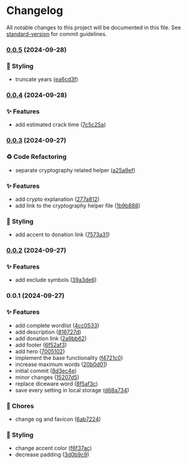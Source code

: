 # Changelog

All notable changes to this project will be documented in this file. See [standard-version](https://github.com/conventional-changelog/standard-version) for commit guidelines.

### [0.0.5](https://github.com/remvze/pswd/compare/v0.0.4...v0.0.5) (2024-09-28)


### 💄 Styling

* truncate years ([ea6cd3f](https://github.com/remvze/pswd/commit/ea6cd3f5b874d3e6fb569b254bb796db7246bef4))

### [0.0.4](https://github.com/remvze/pswd/compare/v0.0.3...v0.0.4) (2024-09-28)


### ✨ Features

* add estimated crack time ([7c5c25a](https://github.com/remvze/pswd/commit/7c5c25af52d14f8b8c837203027522918d8ab988))

### [0.0.3](https://github.com/remvze/pswd/compare/v0.0.2...v0.0.3) (2024-09-27)


### ♻️ Code Refactoring

* separate cryptography related helper ([a25a9ef](https://github.com/remvze/pswd/commit/a25a9ef16ce5c3e0b8b60c5a768bfd7fc6d4ed4d))


### ✨ Features

* add crypto explanation ([277a812](https://github.com/remvze/pswd/commit/277a8124091d66fe3e324427ee98f93b10a419e5))
* add link to the cryptography helper file ([1b9b888](https://github.com/remvze/pswd/commit/1b9b888c791a8f292e488eaa09b1c3e35a727c10))


### 💄 Styling

* add accent to donation link ([7573a31](https://github.com/remvze/pswd/commit/7573a310375152e725892dc6d388546e81d25b32))

### [0.0.2](https://github.com/remvze/pswd/compare/v0.0.1...v0.0.2) (2024-09-27)


### ✨ Features

* add exclude symbols ([39a3de6](https://github.com/remvze/pswd/commit/39a3de6b100dec86dd722fa0ff671157fe7888f0))

### 0.0.1 (2024-09-27)


### ✨ Features

* add complete wordlist ([4cc0533](https://github.com/remvze/pswd/commit/4cc0533feb688e3b7b515a4bbbf24fba971675e8))
* add description ([816727d](https://github.com/remvze/pswd/commit/816727daffde22c3ea0394d3fdab977a9a86d883))
* add donation link ([2a9bb62](https://github.com/remvze/pswd/commit/2a9bb6295e92b467534971d7f4d6b0274ac5a415))
* add footer ([6f52af3](https://github.com/remvze/pswd/commit/6f52af36de92e19b55ee729cb32223239a6212dc))
* add hero ([7005102](https://github.com/remvze/pswd/commit/7005102dba7a4d98d639ad312b6cd66fd001dddd))
* implement the base functionality ([f4721c0](https://github.com/remvze/pswd/commit/f4721c05344d618fe1fc2d628aa331ae3aa26b61))
* increase maximum words ([20b0d01](https://github.com/remvze/pswd/commit/20b0d01e0e1c1a0cca35eb1959690d06dcc405d7))
* initial commit ([8d3ec4e](https://github.com/remvze/pswd/commit/8d3ec4ecc3c0ce1d2ed0546cd84b7b8309170fec))
* minor changes ([15207d5](https://github.com/remvze/pswd/commit/15207d597027fdfaf36df35caff5d554ff767510))
* replace diceware word ([8f5af3c](https://github.com/remvze/pswd/commit/8f5af3c32749d1c33fa8a4b17d5254bd23b1efa1))
* save every setting in local storage ([d68a734](https://github.com/remvze/pswd/commit/d68a734feef09fd2d49a69ceab55cc939d831cd8))


### 🚚 Chores

* change og and favicon ([6ab7224](https://github.com/remvze/pswd/commit/6ab7224bf51de7411cfae8f1aa8de1a9b85b89d2))


### 💄 Styling

* change accent color ([f6f37ac](https://github.com/remvze/pswd/commit/f6f37ac13bb04d770c7dd6c7e3888b77b9dac9f2))
* decrease padding ([3d0b9c9](https://github.com/remvze/pswd/commit/3d0b9c9701a7c6aff1d26eabbc7aa1302c7ba940))
